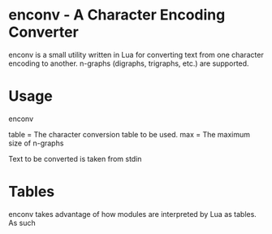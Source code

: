 enconv - A Character Encoding Converter
=======================================

enconv is a small utility written in Lua for converting text
from one character encoding to another. 
n-graphs (digraphs, trigraphs, etc.) are supported.

Usage
=====

enconv <table> <max>

table = The character conversion table to be used.
max = The maximum size of n-graphs

Text to be converted is taken from stdin

Tables
======

enconv takes advantage of how modules are interpreted by Lua as tables.
As such
